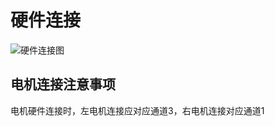 # 硬件连接

![硬件连接图](https://raw.githubusercontent.com/udreams/ControllerDoc/master/PyControl/Hardware%20Connection.jpg)
## 电机连接注意事项
电机硬件连接时，左电机连接应对应通道3，右电机连接对应通道1
